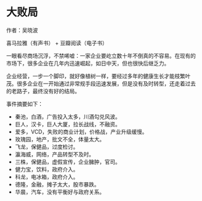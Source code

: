 # 大败局

作者：吴晓波

喜马拉雅（有声书） + 豆瓣阅读（电子书）

一眼看尽商场沉浮，不禁唏嘘：一家企业要屹立数十年不倒真的不容易。在现有的市场下，很多企业在几年内迅速崛起，如日中天，但也很快后继乏力。

企业经营，一步一个脚印，就好像植树一样，要经过多年的健康生长才能枝繁叶茂。很多企业在一开始通过非常规手段迅速发展，但是没有及时转型，还走着过去的老路子，最终没有好的结局。

事件摘要如下：

- 秦池，白酒，广告投入太多，川酒勾兑风波。
- 巨人，汉卡，巨人大厦，拉长战线，不融资。
- 爱多，VCD，失败的商业计划，价格战，产业升级缓慢。
- 玫瑰园，地产，批文不全，体量太大。
- 飞龙，保健品，过度检讨。
- 瀛海威，网络，产品转型不及时。
- 三株，保健品，虚假宣传，企业臃肿，官司。
- 健力宝，饮料，政府介入。
- 科龙，电冰箱，政府介入。
- 德隆，金融，摊子太大，股市暴跌。
- 华晨，汽车，没有平衡好与政府关系。
